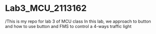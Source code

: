 # Lab3_MCU_2113162
/This is my repo for lab 3 of MCU class
In this lab, we approach to button and how to use button and FMS to control a 4-ways traffic light
